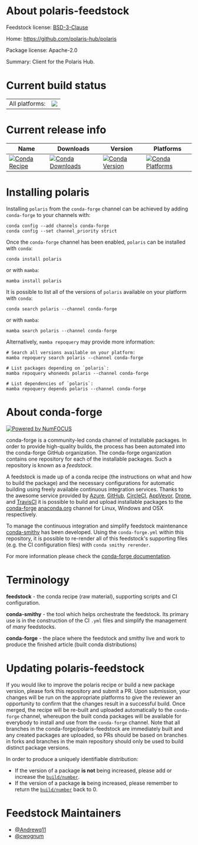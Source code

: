About polaris-feedstock
=======================

Feedstock license: [BSD-3-Clause](https://github.com/conda-forge/polaris-feedstock/blob/main/LICENSE.txt)

Home: https://github.com/polaris-hub/polaris

Package license: Apache-2.0

Summary: Client for the Polaris Hub.

Current build status
====================


<table><tr><td>All platforms:</td>
    <td>
      <a href="https://dev.azure.com/conda-forge/feedstock-builds/_build/latest?definitionId=20839&branchName=main">
        <img src="https://dev.azure.com/conda-forge/feedstock-builds/_apis/build/status/polaris-feedstock?branchName=main">
      </a>
    </td>
  </tr>
</table>

Current release info
====================

| Name | Downloads | Version | Platforms |
| --- | --- | --- | --- |
| [![Conda Recipe](https://img.shields.io/badge/recipe-polaris-green.svg)](https://anaconda.org/conda-forge/polaris) | [![Conda Downloads](https://img.shields.io/conda/dn/conda-forge/polaris.svg)](https://anaconda.org/conda-forge/polaris) | [![Conda Version](https://img.shields.io/conda/vn/conda-forge/polaris.svg)](https://anaconda.org/conda-forge/polaris) | [![Conda Platforms](https://img.shields.io/conda/pn/conda-forge/polaris.svg)](https://anaconda.org/conda-forge/polaris) |

Installing polaris
==================

Installing `polaris` from the `conda-forge` channel can be achieved by adding `conda-forge` to your channels with:

```
conda config --add channels conda-forge
conda config --set channel_priority strict
```

Once the `conda-forge` channel has been enabled, `polaris` can be installed with `conda`:

```
conda install polaris
```

or with `mamba`:

```
mamba install polaris
```

It is possible to list all of the versions of `polaris` available on your platform with `conda`:

```
conda search polaris --channel conda-forge
```

or with `mamba`:

```
mamba search polaris --channel conda-forge
```

Alternatively, `mamba repoquery` may provide more information:

```
# Search all versions available on your platform:
mamba repoquery search polaris --channel conda-forge

# List packages depending on `polaris`:
mamba repoquery whoneeds polaris --channel conda-forge

# List dependencies of `polaris`:
mamba repoquery depends polaris --channel conda-forge
```


About conda-forge
=================

[![Powered by
NumFOCUS](https://img.shields.io/badge/powered%20by-NumFOCUS-orange.svg?style=flat&colorA=E1523D&colorB=007D8A)](https://numfocus.org)

conda-forge is a community-led conda channel of installable packages.
In order to provide high-quality builds, the process has been automated into the
conda-forge GitHub organization. The conda-forge organization contains one repository
for each of the installable packages. Such a repository is known as a *feedstock*.

A feedstock is made up of a conda recipe (the instructions on what and how to build
the package) and the necessary configurations for automatic building using freely
available continuous integration services. Thanks to the awesome service provided by
[Azure](https://azure.microsoft.com/en-us/services/devops/), [GitHub](https://github.com/),
[CircleCI](https://circleci.com/), [AppVeyor](https://www.appveyor.com/),
[Drone](https://cloud.drone.io/welcome), and [TravisCI](https://travis-ci.com/)
it is possible to build and upload installable packages to the
[conda-forge](https://anaconda.org/conda-forge) [anaconda.org](https://anaconda.org/)
channel for Linux, Windows and OSX respectively.

To manage the continuous integration and simplify feedstock maintenance
[conda-smithy](https://github.com/conda-forge/conda-smithy) has been developed.
Using the ``conda-forge.yml`` within this repository, it is possible to re-render all of
this feedstock's supporting files (e.g. the CI configuration files) with ``conda smithy rerender``.

For more information please check the [conda-forge documentation](https://conda-forge.org/docs/).

Terminology
===========

**feedstock** - the conda recipe (raw material), supporting scripts and CI configuration.

**conda-smithy** - the tool which helps orchestrate the feedstock.
                   Its primary use is in the construction of the CI ``.yml`` files
                   and simplify the management of *many* feedstocks.

**conda-forge** - the place where the feedstock and smithy live and work to
                  produce the finished article (built conda distributions)


Updating polaris-feedstock
==========================

If you would like to improve the polaris recipe or build a new
package version, please fork this repository and submit a PR. Upon submission,
your changes will be run on the appropriate platforms to give the reviewer an
opportunity to confirm that the changes result in a successful build. Once
merged, the recipe will be re-built and uploaded automatically to the
`conda-forge` channel, whereupon the built conda packages will be available for
everybody to install and use from the `conda-forge` channel.
Note that all branches in the conda-forge/polaris-feedstock are
immediately built and any created packages are uploaded, so PRs should be based
on branches in forks and branches in the main repository should only be used to
build distinct package versions.

In order to produce a uniquely identifiable distribution:
 * If the version of a package **is not** being increased, please add or increase
   the [``build/number``](https://docs.conda.io/projects/conda-build/en/latest/resources/define-metadata.html#build-number-and-string).
 * If the version of a package **is** being increased, please remember to return
   the [``build/number``](https://docs.conda.io/projects/conda-build/en/latest/resources/define-metadata.html#build-number-and-string)
   back to 0.

Feedstock Maintainers
=====================

* [@Andrewq11](https://github.com/Andrewq11/)
* [@cwognum](https://github.com/cwognum/)


<!-- dummy commit to enable rerendering -->

